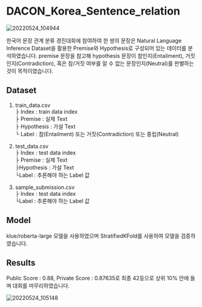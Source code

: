 # DACON_Korea_Sentence_relation
![20220524_104944](https://user-images.githubusercontent.com/84311270/169932385-ed6622cb-c4a3-4ba9-8409-baed70da6217.png)  


한국어 문장 관계 분류 경진대회에 참여하여 한 쌍의 문장은 Natural Language Inference Dataset을 활용한 Premise와 Hypothesis로 구성되어 있는 데이터를 분석하였습니다. premise 문장을 참고해 hypothesis 문장이 참인지(Entailment), 거짓인지(Contradiction), 혹은 참/거짓 여부를 알 수 없는 문장인지(Neutral)를 판별하는 것이 목적이였습니다.

## Dataset
1. train_data.csv  
├ Index : train data index  
├ Premise : 실제 Text  
├ Hypothesis : 가설 Text  
└ Label : 참(Entailment) 또는 거짓(Contradiction) 또는 중립(Neutral)  

2. test_data.csv  
├ Index : test data index  
├ Premise : 실제 Text  
├Hypothesis : 가설 Text  
└Label : 추론해야 하는 Label 값  

3. sample_submission.csv  
├ Index : test data index  
└Label : 추론해야 하는 Label 값  

## Model
klue/roberta-large 모델을 사용하였으며 StratifiedKFold를 사용하여 모델을 검증하였습니다.


## Results 
Public Score : 0.88, Private Score : 0.87635로 최종 42등으로 상위 10% 안에 들며 대회를 마무리하였습니다.   

![20220524_105148](https://user-images.githubusercontent.com/84311270/169932529-de69fc52-fb53-4be9-a2f4-cab4d1bef095.png)
